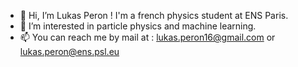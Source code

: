- 👋 Hi, I’m Lukas Peron ! I'm a french physics student at ENS Paris.
- 👀 I’m interested in particle physics and machine learning.
- 📫 You can reach me by mail at : lukas.peron16@gmail.com or lukas.peron@ens.psl.eu

<!---
LukasPeron/LukasPeron is a ✨ special ✨ repository because its `README.md` (this file) appears on your GitHub profile.
You can click the Preview link to take a look at your changes.
--->
